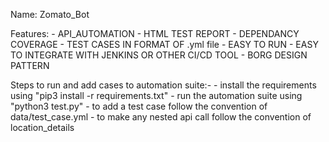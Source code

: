 Name:
    Zomato_Bot
   
Features:
    - API_AUTOMATION
    - HTML TEST REPORT
    - DEPENDANCY COVERAGE
    - TEST CASES IN FORMAT OF .yml file
    - EASY TO RUN
    - EASY TO INTEGRATE WITH JENKINS OR OTHER CI/CD TOOL
    - BORG DESIGN PATTERN

Steps to run and add cases to automation suite:-
    - install the requirements using "pip3 install -r requirements.txt"
    - run the automation suite using "python3 test.py"
    - to add a test case follow the convention of data/test_case.yml
    - to  make any nested api call follow the convention of  location_details